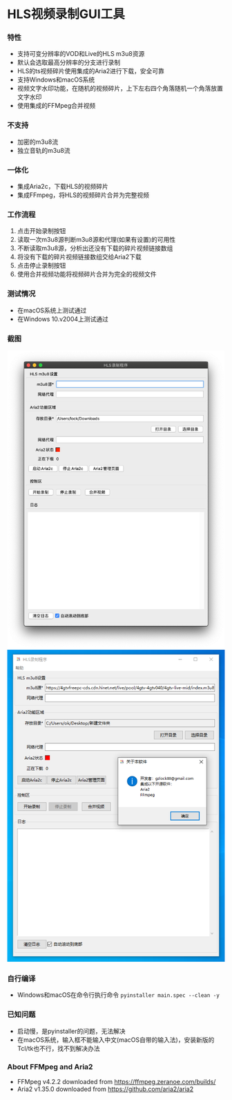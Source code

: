 # HLS视频录制GUI工具

### 特性
- 支持可变分辨率的VOD和Live的HLS m3u8资源
- 默认会选取最高分辨率的分支进行录制
- HLS的ts视频碎片使用集成的Aria2进行下载，安全可靠
- 支持Windows和macOS系统
- 视频文字水印功能，在随机的视频碎片，上下左右四个角落随机一个角落放置文字水印
- 使用集成的FFMpeg合并视频

### 不支持
- 加密的m3u8流
- 独立音轨的m3u8流

### 一体化
- 集成Aria2c，下载HLS的视频碎片
- 集成FFmpeg，将HLS的视频碎片合并为完整视频

### 工作流程
1. 点击开始录制按钮
1. 读取一次m3u8源判断m3u8源和代理(如果有设置)的可用性
1. 不断读取m3u8源，分析出还没有下载的碎片视频链接数组
1. 将没有下载的碎片视频链接数组交给Aria2下载
1. 点击停止录制按钮
1. 使用合并视频功能将视频碎片合并为完全的视频文件

### 测试情况
* 在macOS系统上测试通过
* 在Windows 10.v2004上测试通过

### 截图
![screenshot](screenshot_macos.png)
![screenshot](screenshot_win.png)


### 自行编译
- Windows和macOS在命令行执行命令 `pyinstaller main.spec --clean -y`


### 已知问题
- 启动慢，是pyinstaller的问题，无法解决
- 在macOS系统，输入框不能输入中文(macOS自带的输入法)，安装新版的Tcl/tk也不行，找不到解决办法


### About FFMpeg and Aria2
- FFMpeg v4.2.2 downloaded from https://ffmpeg.zeranoe.com/builds/
- Aria2 v1.35.0 downloaded from https://github.com/aria2/aria2

